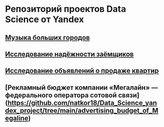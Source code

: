 # Репозиторий проектов Data Science от Yandex
## [Музыка больших городов](https://github.com/natkor18/Data_Science_yandex_project/tree/main/yandex_musik)
## [Исследование надёжности заёмщиков](https://github.com/natkor18/Data_Science_yandex_project/tree/main/reliability-of-borrowers)
## [Исследование объявлений о продаже квартир](https://github.com/natkor18/Data_Science_yandex_project/tree/main/sale-of-apartments)
## [Рекламный бюджет компании «Мегалайн» — федерального оператора сотовой связи] (https://github.com/natkor18/Data_Science_yandex_project/tree/main/advertising_budget_of_Megaline)
